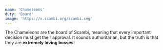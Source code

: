 ```yaml
---
name: 'Chameleons'
duty: 'Board'
image: 'https://x.scambi.org/scambi.svg'
---
```


The Chameleons are the board of Scambi, meaning that every important decision must get their approval. It sounds authoritarian, but the truth is that they are **extremely loving bosses**!
